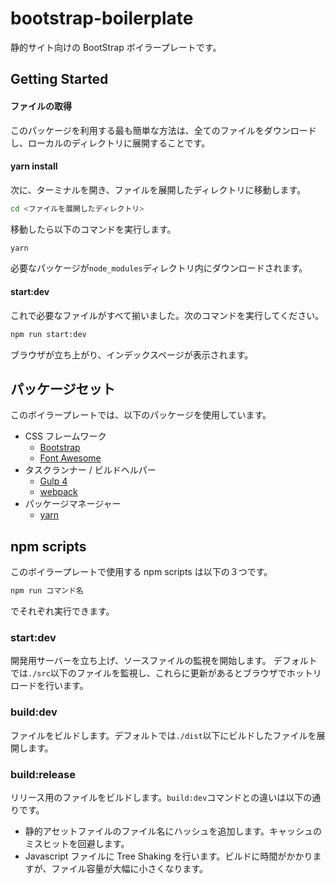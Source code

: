 # bootstrap-boilerplate

静的サイト向けの BootStrap ボイラープレートです。

## Getting Started

#### ファイルの取得

このパッケージを利用する最も簡単な方法は、全てのファイルをダウンロードし、ローカルのディレクトリに展開することです。

#### yarn install

次に、ターミナルを開き、ファイルを展開したディレクトリに移動します。

```bash
cd <ファイルを展開したディレクトリ>
```

移動したら以下のコマンドを実行します。

```bash
yarn
```

必要なパッケージが`node_modules`ディレクトリ内にダウンロードされます。

#### start:dev

これで必要なファイルがすべて揃いました。次のコマンドを実行してください。

```bash
npm run start:dev
```

ブラウザが立ち上がり、インデックスページが表示されます。

## パッケージセット

このボイラープレートでは、以下のパッケージを使用しています。

- CSS フレームワーク
  - [Bootstrap](https://getbootstrap.com/)
  - [Font Awesome](https://fontawesome.com/)
- タスクランナー / ビルドヘルパー
  - [Gulp 4](https://gulpjs.com/)
  - [webpack](https://webpack.js.org/)
- パッケージマネージャー
  - [yarn](https://yarnpkg.com/lang/ja/)

## npm scripts

このボイラープレートで使用する npm scripts は以下の３つです。

```bash
npm run コマンド名
```

でそれぞれ実行できます。

### start:dev

開発用サーバーを立ち上げ、ソースファイルの監視を開始します。
デフォルトでは`./src`以下のファイルを監視し、これらに更新があるとブラウザでホットリロードを行います。

### build:dev

ファイルをビルドします。デフォルトでは`./dist`以下にビルドしたファイルを展開します。

### build:release

リリース用のファイルをビルドします。`build:dev`コマンドとの違いは以下の通りです。

- 静的アセットファイルのファイル名にハッシュを追加します。キャッシュのミスヒットを回避します。
- Javascript ファイルに Tree Shaking を行います。ビルドに時間がかかりますが、ファイル容量が大幅に小さくなります。

